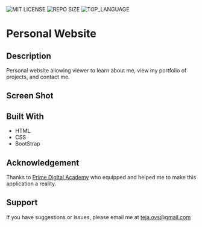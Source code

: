 
![MIT LICENSE](https://img.shields.io/github/license/yyerthao/yyerthao.github.io)
![REPO SIZE](https://img.shields.io/github/repo-size/yyerthao/yyerthao.github.io.svg?style=flat-square)
![TOP_LANGUAGE](https://img.shields.io/github/languages/top/yyerthao/yyerthao.github.io.svg?style=flat-square)

# Personal Website

## Description

Personal website allowing viewer to learn about me, view my portfolio of projects, and contact me. 

## Screen Shot
<!-- 
![intro](landingpage.png) -->

<!-- 
## Usage

1. Open in browser
2. Use buttons on navigation bar to navigate to appropriate views. -->

## Built With

* HTML
* CSS
* BootStrap


## Acknowledgement
Thanks to [Prime Digital Academy](www.primeacademy.io) who equipped and helped me to make this application a reality. 

## Support
If you have suggestions or issues, please email me at [teja.ovs@gmail.com](www.google.com)
